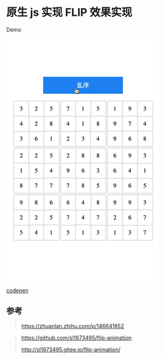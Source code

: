 # 原生 js 实现 FLIP 效果实现

Demo

![效果](./FLIP.gif)

[codepen](https://codepen.io/claviering/pen/MWKoXMx)

## 参考

> https://zhuanlan.zhihu.com/p/146641652

> https://github.com/sl1673495/flip-animation

> http://sl1673495.gitee.io/flip-animation/